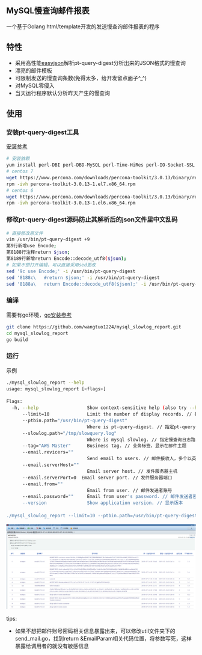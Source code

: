 ## MySQL慢查询邮件报表
一个基于Golang html/template开发的发送慢查询邮件报表的程序

## 特性
- 采用高性能[easyjson](https://github.com/mailru/easyjson)解析pt-query-digest分析出来的JSON格式的慢查询
- 漂亮的邮件模板
- 可限制发送的慢查询条数(免得太多，给开发留点面子^_^)
- 对MySQL零侵入
- 当天运行程序默认分析昨天产生的慢查询

## 使用
### 安装pt-query-digest工具
[安装参考](https://aikbuk.com/2018/07/mysql-slowlog/)
```bash
# 安装依赖
yum install perl-DBI perl-DBD-MySQL perl-Time-HiRes perl-IO-Socket-SSL perl-Digest-MD5 perl-TermReadKey -y
# centos 7
wget https://www.percona.com/downloads/percona-toolkit/3.0.13/binary/redhat/7/x86_64/percona-toolkit-3.0.13-1.el7.x86_64.rpm
rpm -ivh percona-toolkit-3.0.13-1.el7.x86_64.rpm
# centos 6
wget https://www.percona.com/downloads/percona-toolkit/3.0.13/binary/redhat/6/x86_64/percona-toolkit-3.0.13-1.el6.x86_64.rpm
rpm -ivh percona-toolkit-3.0.13-1.el6.x86_64.rpm
```
### 修改pt-query-digest源码防止其解析后的json文件里中文乱码
```bash
# 直接修改原文件
vim /usr/bin/pt-query-digest +9
第9行新增use Encode;
第8188行注释return $json;
第8189行新增return Encode::decode_utf8($json);
# 如果不想打开编辑，可以直接采用sed更改
sed '9c use Encode;' -i /usr/bin/pt-query-digest
sed '8188c\   #return $json;' -i /usr/bin/pt-query-digest
sed '8188a\   return Encode::decode_utf8($json);' -i /usr/bin/pt-query-digest
```
### 编译
需要有go环境，[go安装参考](https://aikbuk.com/2018/10/go%E5%AE%89%E8%A3%85/)
```bash
git clone https://github.com/wangtuo1224/mysql_slowlog_report.git
cd mysql_slowlog_report
go build
```
### 运行
示例
```bash
./mysql_slowlog_report --help
usage: mysql_slowlog_report [<flags>]

Flags:
  -h, --help                  Show context-sensitive help (also try --help-long and --help-man).
      --limit=10              Limit the number of display records. // 控制显示慢查询的条数
      --ptbin.path="/usr/bin/pt-query-digest"  
                              Where is pt-query-digest. // 指定pt-query-digest的安装位置
      --slowlog.path="/tmp/slowquery.log"  
                              Where is mysql slowlog. // 指定慢查询日志路径
      --tag="AWS Master"      Business tag. // 业务标签，显示在邮件主题
      --email.revicers=""  
                              Send email to users. // 邮件接收人，多个以英文逗号分隔
      --email.serverHost=""  
                              Email server host. // 发件服务器主机
      --email.serverPort=0  Email server port. // 发件服务器端口
      --email.from=""  
                              Email from user. // 邮件发送者账号
      --email.password=""     Email from user's password. // 邮件发送者密码或授权码
      --version               Show application version. // 显示版本
      
./mysql_slowlog_report --limit=10 --ptbin.path=/usr/bin/pt-query-digest --slowlog.path=/tmp/slowquery.log --tag="AWS Master" --email.recivers=407165729@qq.com --email.serverHost="smtp.qq.com" --email.serverPort=587 --email.from=407165729@qq.com --email.password="yourpassword"
```

![picture1](screenshots/picture1.png)

tips:
- 如果不想把邮件账号密码相关信息暴露出来，可以修改util文件夹下的send_mail.go，找到return &EmailParam相关代码位置，将参数写死，这样暴露给调用者的就没有敏感信息
